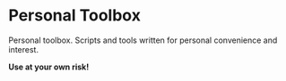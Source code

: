 Personal Toolbox
===============

Personal toolbox. Scripts and tools written for personal convenience and interest.

**Use at your own risk!**
